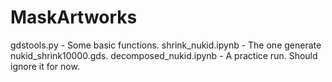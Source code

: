 # MaskArtworks
gdstools.py - Some basic functions.
shrink_nukid.ipynb -  The one generate nukid_shrink10000.gds.
decomposed_nukid.ipynb - A practice run. Should ignore it for now.
